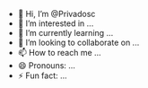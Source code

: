 - 👋 Hi, I’m @Privadosc
- 👀 I’m interested in ...
- 🌱 I’m currently learning ...
- 💞️ I’m looking to collaborate on ...
- 📫 How to reach me ...
- 😄 Pronouns: ...
- ⚡ Fun fact: ...

<!---
Privadosc/Privadosc is a ✨ special ✨ repository because its `README.md` (this file) appears on your GitHub profile.
You can click the Preview link to take a look at your changes.
--->
